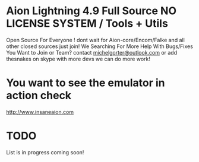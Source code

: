 # Aion Lightning 4.9 Full Source NO LICENSE SYSTEM / Tools + Utils
Open Source For Everyone ! dont wait for Aion-core/Encom/Falke and all other closed sources just join!
We Searching For More Help With Bugs/Fixes You Want to Join or Team? contact michelgorter@outlook.com 
or add thesnakes on skype
with more devs we can do more work!

# You want to see the emulator in action check
http://www.insaneaion.com

# TODO
List is in progress coming soon!
